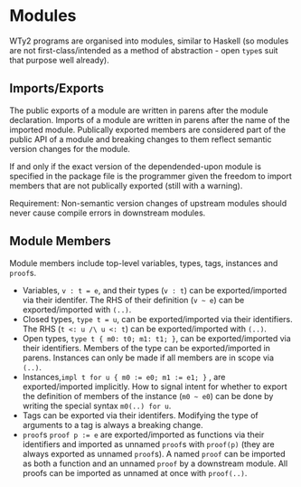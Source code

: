 # Modules

WTy2 programs are organised into modules, similar to Haskell (so modules are not first-class/intended as a method of abstraction - open `type`s suit that purpose well already).

## Imports/Exports

The public exports of a module are written in parens after the module declaration. Imports of a module are written in parens after the name of the imported module. Publically exported members are considered part of the public API of a module and breaking changes to them reflect semantic version changes for the module.

If and only if the exact version of the dependended-upon module is specified in the package file is the programmer given the freedom to import members that are not publically exported (still with a warning).

Requirement: Non-semantic version changes of upstream modules should never cause compile errors in downstream modules.

## Module Members

Module members include top-level variables, types, tags, instances and `proof`s.

- Variables, `v : t = e`, and their types (`v : t`) can be exported/imported via their identifer. The RHS of their definition (`v ~ e`) can be exported/imported with `(..)`.
- Closed types, `type t = u`, can be exported/imported via their identifiers. The RHS (`t <: u /\ u <: t`) can be exported/imported with `(..)`.
- Open types, `type t { m0: t0; m1: t1; }`, can be exported/imported via their identifiers. Members of the type can be exported/imported in parens. Instances can only be made if all members are in scope via `(..)`.
- Instances,`impl t for u { m0 := e0; m1 := e1; }` , are exported/imported implicitly. How to signal intent for whether to export the definition of members of the instance (`m0 ~ e0`) can be done by writing the special syntax `m0(..) for u`.
- Tags can be exported via their identifers. Modifying the type of arguments to a tag is always a breaking change.
- `proof`s `proof p := e` are exported/imported as functions via their identifiers and imported as unnamed `proof`s with `proof(p)` (they are always exported as unnamed `proof`s). A named `proof` can be imported as both a function and an unnamed `proof` by a downstream module. All proofs can be imported as unnamed at once with `proof(..)`.
